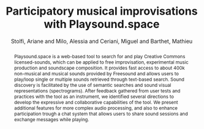 --- 
title: "Participatory musical improvisations with Playsound.space" 
abstract: "Playsound.space is a web-based tool to search for and play Creative Commons licensed-sounds, which can be applied to free improvisation, experimental music production and soundscape composition. It provides fast access to about 400k non-musical and musical sounds provided by Freesound and allows users to play/loop single or multiple sounds retrieved through text-based search. Sound discovery is facilitated by the use of semantic searches and sound visual representations (spectrograms). After feedback gathered from user tests and practices with the tool as an instrument, we identified several directions to develop the expressive and collaborative capabilities of the tool. We present additional features for more complex audio processing, and also to enhance participation trough a chat system that allows users to share sound sessions and exchange messages while playing." 
address: "Berlin" 
author: "Stolfi, Ariane and Milo, Alessia and Ceriani, Miguel and Barthet, Mathieu"
webAuthor: "Ariane Stolfi, Alessia Milo, Miguel Ceriani, Mathieu Barthet" 
booktitle: "Proceedings of the International Web Audio Conference" 
editor: "Monschke, Jan and Guttandin, Christoph and Schnell, Norbert and Jenkinson, Thomas and Schaedler, Jack" 
month: "September"
pages: "" 
publisher: "TU Berlin" 
series: "WAC '18"
track: "Paper"  
year: "2018" 
id: "2018_18" 
tags: year2018
media: https://www.youtube.com/watch?v=_djuNZ_gwaw 
pdflink: /_data/papers/pdf/2018/2018_18.pdf
ISSN: 2663-5844
---